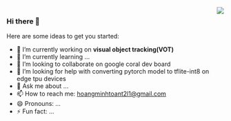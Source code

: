 <img align="right" src="https://github-readme-stats.vercel.app/api?username=hoangminhtoan&show_icons=true&hide_border=true&icon_color=586069&title_color=a0a9af">

### Hi there 👋

<!--**hoangminhtoan/hoangminhtoan** is a ✨ _special_ ✨ repository because its `README.md` (this file) appears on your GitHub profile.-->

Here are some ideas to get you started:

- 🔭 I’m currently working on <b>visual object tracking(VOT)</b>
- 🌱 I’m currently learning ...
- 👯 I’m looking to collaborate on google coral dev board
- 🤔 I’m looking for help with converting pytorch model to tflite-int8 on edge tpu devices
- 💬 Ask me about ...
- 📫 How to reach me: hoangminhtoant2l1@gmail.com
- 😄 Pronouns: ...
- ⚡ Fun fact: ...
